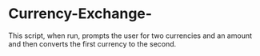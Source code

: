 # Currency-Exchange-
This script, when run, prompts the user for two currencies and an amount and then converts the first currency to the second.    
